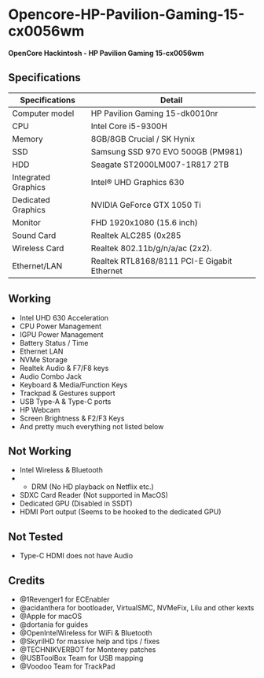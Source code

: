 # Opencore-HP-Pavilion-Gaming-15-cx0056wm

<B>OpenCore Hackintosh - HP Pavilion Gaming 15-cx0056wm</B>

## Specifications

| Specifications      | Detail                                      |
| ------------------- | ------------------------------------------- |
| Computer model      | HP Pavilion Gaming 15-dk0010nr              |
| CPU                 | Intel Core i5-9300H                         |
| Memory              | 8GB/8GB Crucial / SK Hynix                  |
| SSD		              | Samsung SSD 970 EVO 500GB (PM981)		        |
| HDD		              | Seagate ST2000LM007-1R817 2TB			 	        |
| Integrated Graphics | Intel® UHD Graphics 630                     |
| Dedicated Graphics  | NVIDIA GeForce GTX 1050 Ti                  |
| Monitor             | FHD 1920x1080 (15.6 inch)                   |
| Sound Card          | Realtek ALC285 (0x285		                    |
| Wireless Card       | Realtek 802.11b/g/n/a/ac (2x2).             |
| Ethernet/LAN        | Realtek RTL8168/8111 PCI-E Gigabit Ethernet |


## Working
- Intel UHD 630 Acceleration
- CPU Power Management
- IGPU Power Management
- Battery Status / Time
- Ethernet LAN
- NVMe Storage
- Realtek Audio & F7/F8 keys
- Audio Combo Jack
- Keyboard & Media/Function Keys
- Trackpad & Gestures support
- USB Type-A & Type-C ports
- HP Webcam
- Screen Brightness & F2/F3 Keys
- And pretty much everything not listed below

## Not Working
- Intel Wireless & Bluetooth
- - DRM (No HD playback on Netflix etc.)
- SDXC Card Reader (Not supported in MacOS)
- Dedicated GPU (Disabled in SSDT)
- HDMI Port output (Seems to be hooked to the dedicated GPU)

## Not Tested
- Type-C HDMI does not have Audio


## Credits
- @1Revenger1 for ECEnabler
- @acidanthera for bootloader, VirtualSMC, NVMeFix, Lilu and other kexts
- @Apple for macOS
- @dortania for guides
- @OpenIntelWireless for WiFi & Bluetooth
- @SkyrilHD for massive help and tips / fixes
- @TECHNIKVERBOT for Monterey patches
- @USBToolBox Team for USB mapping
- @Voodoo Team for TrackPad

